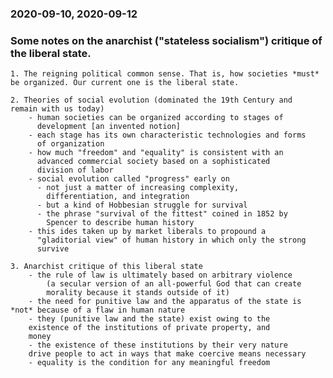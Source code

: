 ### 2020-09-10, 2020-09-12

### Some notes on the anarchist ("stateless socialism") critique of the liberal state.

	1. The reigning political common sense. That is, how societies *must*
	be organized. Our current one is the liberal state.
	
	2. Theories of social evolution (dominated the 19th Century and
	remain with us today)
		- human societies can be organized according to stages of
          development [an invented notion]
		- each stage has its own characteristic technologies and forms
          of organization
		- how much "freedom" and "equality" is consistent with an
          advanced commercial society based on a sophisticated
          division of labor
		- social evolution called "progress" early on
		  - not just a matter of increasing complexity,
            differentiation, and integration
		  - but a kind of Hobbesian struggle for survival
		  - the phrase "survival of the fittest" coined in 1852 by
            Spencer to describe human history
		- this ides taken up by market liberals to propound a
          "gladitorial view" of human history in which only the strong
          survive
		  
	3. Anarchist critique of this liberal state
		- the rule of law is ultimately based on arbitrary violence
			(a secular version of an all-powerful God that can create
			morality because it stands outside of it)
		- the need for punitive law and the apparatus of the state is *not* because of a flaw in human nature
		- they (punitive law and the state) exist owing to the
		existence of the institutions of private property, and
		money
		- the existence of these institutions by their very nature
		drive people to act in ways that make coercive means necessary
		- equality is the condition for any meaningful freedom
		
		
		
		  
		  
